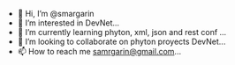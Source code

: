 - 👋 Hi, I’m @smargarin
- 👀 I’m interested in DevNet...
- 🌱 I’m currently learning phyton, xml, json and rest conf ...
- 💞️ I’m looking to collaborate on phyton proyects DevNet...
- 📫 How to reach me samrgarin@gmail.com...

<!---
smargarin/smargarin is a ✨ special ✨ repository because its `README.md` (this file) appears on your GitHub profile.
You can click the Preview link to take a look at your changes.
--->


